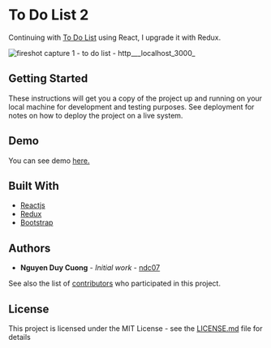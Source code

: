 # To Do List 2

Continuing with [To Do List](https://github.com/ndc07/to-do-list) using React, I upgrade it with Redux.

![fireshot capture 1 - to do list - http___localhost_3000_](https://user-images.githubusercontent.com/34389409/45586611-591f8800-b924-11e8-9355-42f977b12e6d.png)

## Getting Started

These instructions will get you a copy of the project up and running on your local machine for development and testing purposes. See deployment for notes on how to deploy the project on a live system.

## Demo

You can see demo [here.](https://to-do-list-2-65557.firebaseapp.com/)

## Built With

* [Reactjs](https://reactjs.org/docs/getting-started.html)
* [Redux](https://redux.js.org/)
* [Bootstrap](http://getbootstrap.com/docs/4.1/getting-started/introduction/)

## Authors

* **Nguyen Duy Cuong** - *Initial work* - [ndc07](https://github.com/ndc07)

See also the list of [contributors](https://github.com/your/project/contributors) who participated in this project.

## License

This project is licensed under the MIT License - see the [LICENSE.md](LICENSE.md) file for details

